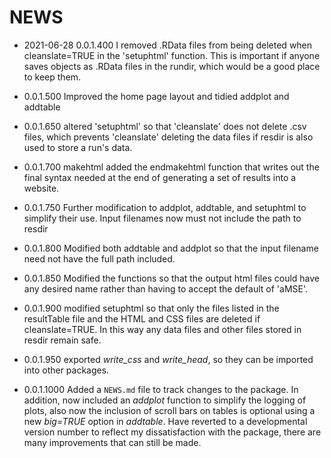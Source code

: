 # NEWS

* 2021-06-28 0.0.1.400 I removed .RData files from being deleted when cleanslate=TRUE in the 'setuphtml' function. This is important if anyone saves objects as .RData files in the rundir, which would be a good place to keep them.

* 0.0.1.500 Improved the home page layout and tidied addplot and addtable

* 0.0.1.650 altered 'setuphtml' so that 'cleanslate' does not delete .csv files, which prevents 'cleanslate' deleting the data files if resdir is also used to store a run's data. 

* 0.0.1.700 makehtml added the endmakehtml function that writes out the final syntax needed
at the end of generating a set of results into a website.

* 0.0.1.750 Further modification to addplot, addtable, and setuphtml to simplify their use. Input filenames now must not include the path to resdir

* 0.0.1.800 Modified both addtable and addplot so that the input filename need not have the full path included.

* 0.0.1.850 Modified the functions so that the output html files could have any desired name rather than having to accept the default of 'aMSE'. 

* 0.0.1.900 modified setuphtml so that only the files listed in the resultTable file and the HTML and CSS files are deleted if cleanslate=TRUE. In this way any data files and other files stored in resdir remain safe.

* 0.0.1.950 exported _write_css_ and _write_head_, so they can be imported into other packages.

* 0.0.1.1000 Added a `NEWS.md` file to track changes to the package. In addition, now included an _addplot_ function to simplify the logging of plots, also now the inclusion of scroll bars on tables is optional using a new _big=TRUE_ option in _addtable_. Have reverted to a developmental version number to reflect my dissatisfaction with the package, there are many improvements that can still be made.

